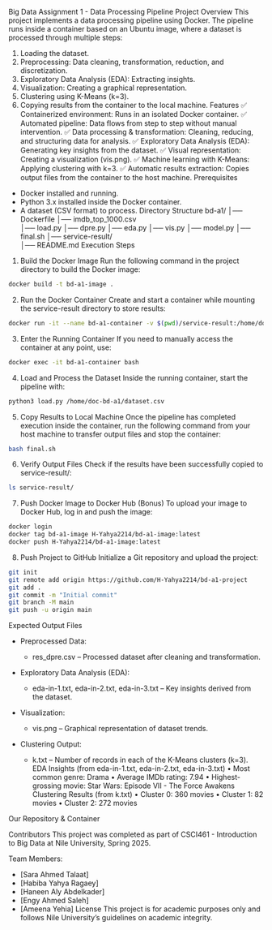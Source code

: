 Big Data Assignment 1 - Data Processing Pipeline
Project Overview
This project implements a data processing pipeline using Docker. The pipeline runs inside a container based on an Ubuntu image, where a dataset is processed through multiple steps:
1. Loading the dataset.
2. Preprocessing: Data cleaning, transformation, reduction, and discretization.
3. Exploratory Data Analysis (EDA): Extracting insights.
4. Visualization: Creating a graphical representation.
5. Clustering using K-Means (k=3).
6. Copying results from the container to the local machine.
Features
✅ Containerized environment: Runs in an isolated Docker container.
✅ Automated pipeline: Data flows from step to step without manual intervention.
✅ Data processing & transformation: Cleaning, reducing, and structuring data for analysis.
✅ Exploratory Data Analysis (EDA): Generating key insights from the dataset.
✅ Visual representation: Creating a visualization (vis.png).
✅ Machine learning with K-Means: Applying clustering with k=3.
✅ Automatic results extraction: Copies output files from the container to the host machine.
Prerequisites
- Docker installed and running.
- Python 3.x installed inside the Docker container.
- A dataset (CSV format) to process.
Directory Structure
bd-a1/
│── Dockerfile
│── imdb_top_1000.csv  
│── load.py
│── dpre.py
│── eda.py
│── vis.py
│── model.py
│── final.sh
│── service-result/  
│── README.md
Execution Steps
1. Build the Docker Image
Run the following command in the project directory to build the Docker image:
```bash
docker build -t bd-a1-image .
```
2. Run the Docker Container
Create and start a container while mounting the service-result directory to store results:
```bash
docker run -it --name bd-a1-container -v $(pwd)/service-result:/home/doc-bd-a1/service-result bd-a1-image
```
3. Enter the Running Container
If you need to manually access the container at any point, use:
```bash
docker exec -it bd-a1-container bash
```
4. Load and Process the Dataset
Inside the running container, start the pipeline with:
```bash
python3 load.py /home/doc-bd-a1/dataset.csv
```
5. Copy Results to Local Machine
Once the pipeline has completed execution inside the container, run the following command from your host machine to transfer output files and stop the container:
```bash
bash final.sh
```
6. Verify Output Files
Check if the results have been successfully copied to service-result/:
```bash
ls service-result/
```
7. Push Docker Image to Docker Hub (Bonus)
To upload your image to Docker Hub, log in and push the image:
```bash
docker login
docker tag bd-a1-image H-Yahya2214/bd-a1-image:latest
docker push H-Yahya2214/bd-a1-image:latest
```
8. Push Project to GitHub
Initialize a Git repository and upload the project:
```bash
git init
git remote add origin https://github.com/H-Yahya2214/bd-a1-project
git add .
git commit -m "Initial commit"
git branch -M main
git push -u origin main
```
Expected Output Files

- Preprocessed Data:
  - res_dpre.csv – Processed dataset after cleaning and transformation.

- Exploratory Data Analysis (EDA):
  - eda-in-1.txt, eda-in-2.txt, eda-in-3.txt – Key insights derived from the dataset.

- Visualization:
  - vis.png – Graphical representation of dataset trends.
 

- Clustering Output:
  - k.txt – Number of records in each of the K-Means clusters (k=3).
EDA Insights (from eda-in-1.txt, eda-in-2.txt, eda-in-3.txt)
•	Most common genre: Drama
•	Average IMDb rating: 7.94
•	Highest-grossing movie: Star Wars: Episode VII - The Force Awakens
Clustering Results (from k.txt)
•	Cluster 0: 360 movies
•	Cluster 1: 82 movies
•	Cluster 2: 272 movies

Our Repository & Container
  
Contributors
This project was completed as part of CSCI461 - Introduction to Big Data at Nile University, Spring 2025.

Team Members:
- [Sara Ahmed Talaat]
- [Habiba Yahya Ragaey]
- [Haneen Aly Abdelkader]
- [Engy Ahmed Saleh]
- [Ameena Yehia]
License
This project is for academic purposes only and follows Nile University’s guidelines on academic integrity.

